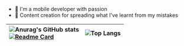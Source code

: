 - 👀 I'm a mobile developer with passion
- 💞️ Content creation for spreading what I've learnt from my mistakes

| <div align="left">![Anurag's GitHub stats](https://github-readme-stats.vercel.app/api?username=thiendangit&show_icons=true&theme=blue-green) <br>[![Readme Card](https://github-readme-stats.vercel.app/api/pin/?username=thiendangit&repo=react-native-thermal-receipt-printer-image-qr)](https://github.com/thiendangit/react-native-thermal-receipt-printer-image-qr)</div> | ![Top Langs](https://github-readme-stats.vercel.app/api/top-langs/?username=thiendangit&langs_count=20&layout=compact&hide=html,css,makefile,Less,Blade) |
|---|---|

